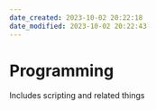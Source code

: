 ```yaml
---
date_created: 2023-10-02 20:22:18
date_modified: 2023-10-02 20:22:43
---
```

# Programming

Includes scripting and related things

